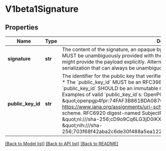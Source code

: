 # V1beta1Signature

## Properties
Name | Type | Description | Notes
------------ | ------------- | ------------- | -------------
**signature** | **str** | The content of the signature, an opaque bytestring. The payload that this signature verifies MUST be unambiguously provided with the Signature during verification. A wrapper message might provide the payload explicitly. Alternatively, a message might have a canonical serialization that can always be unambiguously computed to derive the payload. | [optional] 
**public_key_id** | **str** | The identifier for the public key that verifies this signature.   * The &#x60;public_key_id&#x60; is required.   * The &#x60;public_key_id&#x60; MUST be an RFC3986 conformant URI.   * When possible, the &#x60;public_key_id&#x60; SHOULD be an immutable reference,     such as a cryptographic digest.  Examples of valid &#x60;public_key_id&#x60;s:  OpenPGP V4 public key fingerprint:   * \&quot;openpgp4fpr:74FAF3B861BDA0870C7B6DEF607E48D2A663AEEA\&quot; See https://www.iana.org/assignments/uri-schemes/prov/openpgp4fpr for more details on this scheme.  RFC6920 digest-named SubjectPublicKeyInfo (digest of the DER serialization):   * \&quot;ni:///sha-256;cD9o9Cq6LG3jD0iKXqEi_vdjJGecm_iXkbqVoScViaU\&quot;   * \&quot;nih:///sha-256;703f68f42aba2c6de30f488a5ea122fef76324679c9bf89791ba95a1271589a5\&quot; | [optional] 

[[Back to Model list]](../README.md#documentation-for-models) [[Back to API list]](../README.md#documentation-for-api-endpoints) [[Back to README]](../README.md)


